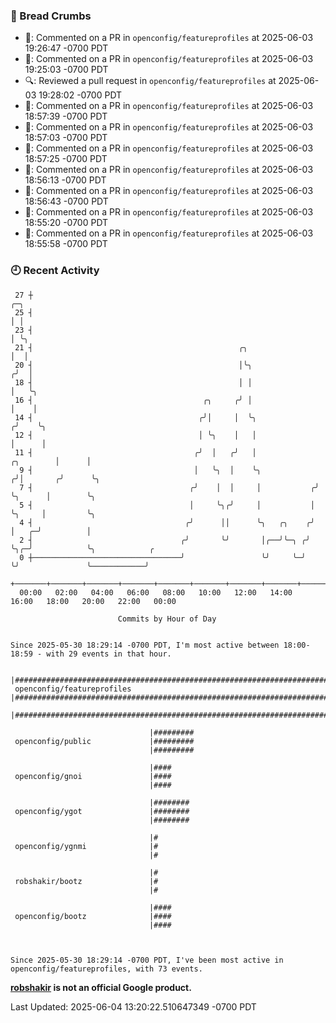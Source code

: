 ### 🍞 Bread Crumbs

 * 💬: Commented on a PR in  `openconfig/featureprofiles` at 2025-06-03 19:26:47 -0700 PDT
 * 💬: Commented on a PR in  `openconfig/featureprofiles` at 2025-06-03 19:25:03 -0700 PDT
 * 🔍: Reviewed a pull request in  `openconfig/featureprofiles` at 2025-06-03 19:28:02 -0700 PDT
 * 💬: Commented on a PR in  `openconfig/featureprofiles` at 2025-06-03 18:57:39 -0700 PDT
 * 💬: Commented on a PR in  `openconfig/featureprofiles` at 2025-06-03 18:57:03 -0700 PDT
 * 💬: Commented on a PR in  `openconfig/featureprofiles` at 2025-06-03 18:57:25 -0700 PDT
 * 💬: Commented on a PR in  `openconfig/featureprofiles` at 2025-06-03 18:56:13 -0700 PDT
 * 💬: Commented on a PR in  `openconfig/featureprofiles` at 2025-06-03 18:56:43 -0700 PDT
 * 💬: Commented on a PR in  `openconfig/featureprofiles` at 2025-06-03 18:55:20 -0700 PDT
 * 💬: Commented on a PR in  `openconfig/featureprofiles` at 2025-06-03 18:55:58 -0700 PDT

### 🕘 Recent Activity
```
 27 ┼                                                                            ╭─╮
 25 ┤                                                                            │ │
 23 ┤                                                                            │ ╰╮
 21 ┤                                              ╭╮                            │  │
 20 ┤                                              │╰╮                          ╭╯  │
 18 ┤                                              │ │                          │   ╰╮
 16 ┤                                      ╭╮     ╭╯ │                          │    │
 14 ┤                                     ╭╯│     │  ╰╮                        ╭╯    ╰╮
 12 ┤                                     │ ╰╮    │   │                        │      │
 11 ┤                                    ╭╯  │   ╭╯   │              ╭╮        │      │
  9 ┤                                    │   ╰╮  │    ╰╮            ╭╯│       ╭╯      ╰╮
  7 ┤                                   ╭╯    │  │     │           ╭╯ ╰╮      │        ╰╮
  5 ┤                                   │     ╰╮╭╯     │           │   ╰╮     │         ╰╮
  4 ┤                                  ╭╯      ││      ╰╮   ╭╮    ╭╯    │   ╭─╯          │
  2 ┤                                 ╭╯       ╰╯       │╭──╯╰─╮ ╭╯     ╰╮╭─╯            ╰╮            ╭
  0 ┼─────────────────────────────────╯                 ╰╯     ╰─╯       ╰╯               ╰────────────╯
    +───────+───────+───────+───────+───────+───────+───────+───────+───────+───────+───────+───────+────
  00:00   02:00   04:00   06:00   08:00   10:00   12:00   14:00   16:00   18:00   20:00   22:00   00:00   

						Commits by Hour of Day


Since 2025-05-30 18:29:14 -0700 PDT, I'm most active between 18:00-18:59 - with 29 events in that hour.

```



```
                               |#########################################################################
 openconfig/featureprofiles    |#########################################################################
                               |#########################################################################

                               |#########
 openconfig/public             |#########
                               |#########

                               |####
 openconfig/gnoi               |####
                               |####

                               |########
 openconfig/ygot               |########
                               |########

                               |#
 openconfig/ygnmi              |#
                               |#

                               |#
 robshakir/bootz               |#
                               |#

                               |####
 openconfig/bootz              |####
                               |####



Since 2025-05-30 18:29:14 -0700 PDT, I've been most active in openconfig/featureprofiles, with 73 events.

```
**[robshakir](mailto:robjs@google.com) is not an official Google product.**  


Last Updated: 2025-06-04 13:20:22.510647349 -0700 PDT
